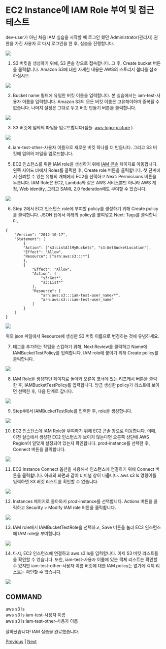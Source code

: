 # EC2 Instance에 IAM Role 부여 및 접근 테스트

dev-user가 아닌 처음 IAM 실습을 시작할 때 로그인 했던 Administrator(관리자) 권한을 가진 사용자 로 다시 로그인을 한 후, 실습을 진행합니다.

![](../../images/iam-role-for-ec2.png)

1. S3 버킷을 생성하기 위해, S3 콘솔  창으로 접속합니다. 그 후, Create bucket 버튼을 클릭합니다. Amazon S3에 대한 자세한 내용은 AWS의 스토리지 챕터를 참조하십시오.

![](../../images/iam-4-01.png)

2. Bucket name 필드에 유일한 버킷 이름을 입력합니다. 본 실습에서는 iam-test-사용자 이름을 입력합니다. Amazon S3의 모든 버킷 이름은 고유해야하며 중복될 수 없습니다. 나머지 설정은 그대로 두고 버킷 만들기 버튼을 클릭합니다.

![](../../images/iam-4-02.png)

3. S3 버킷에 임의의 파일을 업로드합니다(샘플: [aws-logo-picture](https://static.us-east-1.prod.workshops.aws/public/a24595bd-ccdc-448e-8a16-71e415d3e56b/static/images/iam/aws-logo-sample.jpg) ).

![](../../images/aws-logo-sample.jpg)

4. iam-test-other-사용자 이름으로 새로운 버킷 하나를 더 만듭니다. 그리고 S3 버킷에 임의의 파일을 업로드합니다.

5. EC2 인스턴스를 위한 IAM role을 생성하기 위해 [IAM 콘솔](https://console.aws.amazon.com/iam/home?region=us-west-2#/home) 페이지로 이동합니다. 왼쪽 사이드 바에서 Roles를 클릭한 후, Create role 버튼을 클릭합니다. 첫 단계에서 신뢰할 수 있는 유형의 개체에서 EC2를 선택하고 Next: Permissions 버튼을 누릅니다. IAM Role은 EC2, Lambda와 같은 AWS 서비스뿐만 아니라 AWS 계정, Web identity, 그리고 SAML 2.0 federation에도 부여할 수 있습니다.

![](../../images/iam-4-03.png)

6. Step 2에서 EC2 인스턴스 role에 부여할 policy를 생성하기 위해 Create policy를 클릭합니다. JSON 탭에서 아래의 policy를 붙여넣고 Next: Tags를 클릭합니다.

```
{
    "Version": "2012-10-17",
    "Statement": [
        {
        "Action": ["s3:ListAllMyBuckets", "s3:GetBucketLocation"],
        "Effect": "Allow",
        "Resource": ["arn:aws:s3:::*"]
        },
        {
            "Effect": "Allow",
            "Action": [
                "s3:Get*",
                "s3:List*"
            ],
            "Resource": [
                "arn:aws:s3:::iam-test-user_name/*",
                "arn:aws:s3:::iam-test-user_name"
            ]
        }
    ]
}
```

![](../../images/iam-4-04.png)

위의 json 파일에서 Resource에 생성한 S3 버킷 이름으로 변경하는 것에 유념하세요.

7. 태그를 추가하는 작업을 스킵하기 위해, Next:Review를 클릭하고 Name에 IAMBucketTestPolicy를 입력합니다. IAM role에 붙이기 위해 Create policy를 클릭합니다.

![](../../images/iam-4-05.png)

8. IAM Role을 생성하던 페이지로 돌아와 오른쪽 코너에 있는 리프레시 버튼을 클릭한 후, IAMBucketTestPolicy를 입력합니다. 방금 생성한 policy가 리스트에 보이면 선택한 후, 다음 단계로 갑니다.

![](../../images/iam-4-05.png)

9. Step4에서 IAMBucketTestRole를 입력한 후, role을 생성합니다.

![](../../images/iam-4-06.png)

10. EC2 인스턴스에 IAM Role을 부여하기 위해 EC2 콘솔  창으로 이동합니다. 이때, 이전 실습에서 생성한 EC2 인스턴스가 보이지 않는다면 오른쪽 상단에 AWS Region이 알맞게 설정되어 있는지 확인합니다. prod-instance를 선택한 후, Connect 버튼을 클릭합니다.

![](../../images/iam-4-08.png)

11. EC2 Instance Connect 옵션을 사용해서 인스턴스에 연결하기 위해 Connect 버튼을 클릭합니다. 아래의 화면과 같이 터미널 창이 나옵니다. aws s3 ls 명령어를 입력하면 S3 버킷 리스트를 확인할 수 없습니다.

![](../../images/iam-4-09.png)

12. Instances 페이지로 돌아와서 prod-instance를 선택합니다. Actions 버튼을 클릭하고 Security > Modify IAM role 버튼을 클릭합니다.

![](../../images/iam-4-10.png)

13. IAM role에서 IAMBucketTestRole을 선택하고, Save 버튼을 눌러 EC2 인스턴스에 IAM role을 부여합니다.

![](../../images/iam-4-11.png)

14. 다시, EC2 인스턴스에 연결하고 aws s3 ls를 입력합니다. 이제 S3 버킷 리스트들을 확인할 수 있습니다. 또한, iam-test-사용자 이름에 있는 객체 리스트는 확인할 수 있지만 iam-test-other-사용자 이름 버킷에 대한 IAM policy는 없기에 객체 리스트는 확인할 수 없습니다.

![](../../images/iam-4-12.png)

COMMAND
--------
aws s3 ls  
aws s3 ls iam-test-사용자 이름  
aws s3 ls iam-test-other-사용자 이름  

잘하셨습니다! IAM 실습을 완료했습니다.

[Previous](./3-iam.md) | [Next](./5-iam.md)